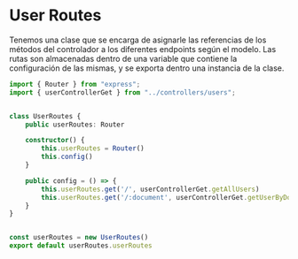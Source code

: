 # User Routes

Tenemos una clase que se encarga  de asignarle las referencias de los métodos del controlador a los diferentes endpoints según el modelo. Las rutas son almacenadas dentro de una variable que contiene la configuración de las mismas, y se exporta dentro una instancia de la clase.

```ts
import { Router } from "express";
import { userControllerGet } from "../controllers/users";


class UserRoutes {
    public userRoutes: Router

    constructor() {
        this.userRoutes = Router()
        this.config()
    }

    public config = () => {
        this.userRoutes.get('/', userControllerGet.getAllUsers)
        this.userRoutes.get('/:document', userControllerGet.getUserByDocument)
    }
}


const userRoutes = new UserRoutes()
export default userRoutes.userRoutes
```
